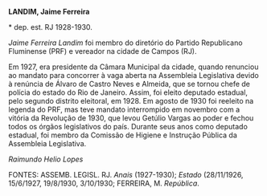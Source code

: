 **LANDIM, Jaime Ferreira**

\* dep. est. RJ 1928-1930.

*Jaime Ferreira Landim* foi membro do diretório do Partido Republicano
Fluminense (PRF) e vereador na cidade de Campos (RJ).

Em 1927, era presidente da Câmara Municipal da cidade, quando renunciou
ao mandato para concorrer à vaga aberta na Assembleia Legislativa devido
à renúncia de Álvaro de Castro Neves e Almeida, que se tornou chefe de
polícia do estado do Rio de Janeiro. Assim, foi eleito deputado
estadual, pelo segundo distrito eleitoral, em 1928. Em agosto de 1930
foi reeleito na legenda do PRF, mas teve mandato interrompido em
novembro com a vitória da Revolução de 1930, que levou Getúlio Vargas ao
poder e fechou todos os órgãos legislativos do país. Durante seus anos
como deputado estadual, foi membro da Comissão de Higiene e Instrução
Pública da Assembleia Legislativa.

*Raimundo Helio Lopes*

FONTES: ASSEMB. LEGISL. RJ. *Anais* (1927-1930); *Estado* (28/11/1926,
15/6/1927, 19/8/1930, 3/10/1930; FERREIRA, M. *República*.
